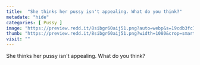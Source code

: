 ```yaml
---
title:  "She thinks her pussy isn't appealing. What do you think?"
metadate: "hide"
categories: [ Pussy ]
image: "https://preview.redd.it/8sibgr60aij51.png?auto=webp&s=19cdb3fc7caacb8437c6b14bddc88af859252299"
thumb: "https://preview.redd.it/8sibgr60aij51.png?width=1080&crop=smart&auto=webp&s=616c078e6c30eb20c994c5f7331fe35a1708d40e"
visit: ""
---
```

She thinks her pussy isn't appealing. What do you think?
